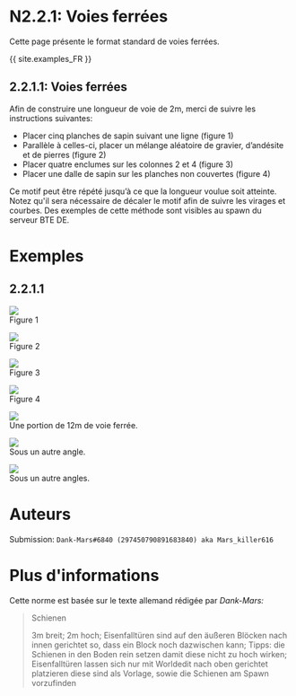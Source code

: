 # N2.2.1: Voies ferrées

Cette page présente le format standard de voies ferrées.

{{ site.examples_FR }}

## 2.2.1.1: Voies ferrées

Afin de construire une longueur de voie de 2m, merci de suivre les instructions suivantes:
* Placer cinq planches de sapin suivant une ligne (figure 1)
* Parallèle à celles-ci, placer un mélange aléatoire de gravier, d’andésite et de pierres (figure 2)
* Placer quatre enclumes sur les colonnes 2 et 4 (figure 3)
* Placer une dalle de sapin sur les planches non couvertes (figure 4)

Ce motif peut être répété jusqu’à ce que la longueur voulue soit atteinte. Notez qu'il sera nécessaire de décaler le motif afin de suivre les virages et courbes.
Des exemples de cette méthode sont visibles au spawn du serveur BTE DE.

# Exemples

## 2.2.1.1

![](https://cdn.discordapp.com/attachments/707321226405871647/707323373507837962/2020-05-06_20.13.53.png)  
Figure 1

![](https://cdn.discordapp.com/attachments/707321226405871647/707323374430453800/2020-05-06_20.15.43.png)  
Figure 2

![](https://cdn.discordapp.com/attachments/707321226405871647/707323375621767239/2020-05-06_20.16.43.png)  
Figure 3

![](https://cdn.discordapp.com/attachments/707321226405871647/707323376515022868/2020-05-06_20.17.42.png)  
Figure 4

![](https://cdn.discordapp.com/attachments/707321226405871647/707321276276146256/2020-05-06_20.10.16.png)  
Une portion de 12m de voie ferrée.

![](https://cdn.discordapp.com/attachments/707321226405871647/707321276792045598/2020-05-06_20.10.34.png)  
Sous un autre angle.

![](https://cdn.discordapp.com/attachments/707321226405871647/707321277559603260/2020-05-06_20.10.39.png)  
Sous un autre angles.

# Auteurs

Submission: `Dank-Mars#6840 (297450790891683840) aka Mars_killer616`

# Plus d'informations

Cette norme est basée sur le texte allemand rédigée par _Dank-Mars:_

> Schienen
>
> 3m breit; 2m hoch; Eisenfalltüren sind auf den äußeren Blöcken nach innen gerichtet so, dass ein Block noch dazwischen kann; Tipps: die Schienen in den Boden rein setzen damit diese nicht zu hoch wirken; Eisenfalltüren lassen sich nur mit Worldedit nach oben gerichtet platzieren diese sind als Vorlage, sowie die Schienen am Spawn vorzufinden